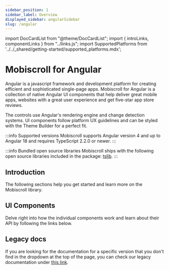 ```yaml
---
sidebar_position: 1
sidebar_label: Overview
displayed_sidebar: angularSidebar
slug: /angular
---
```


import DocCardList from "@theme/DocCardList";
import { introLinks, componentLinks } from "../links.js";
import SupportedPlatforms from '../../\_shared/getting-started/supported_platforms.mdx';

# Mobiscroll for Angular

Angular is a javascript framework and development platform for creating efficient and sophisticated single-page apps. Mobiscroll for Angular is a collection of native Angular UI components that help deliver great mobile apps, websites with a great user experience and get five-star app store reviews.

The controls use Angular's rendering engine and change detection systems. UI components follow platform UX guidelines and can be styled with the Theme Builder for a perfect fit.

:::info Supported versions
Mobiscroll supports Angular version 4 and up to Angular 18 and requires TypeScript 2.2.0 or newer.
:::

:::info Bundled open source libraries
Mobiscroll ships with the following open source libraries included in the package: [tslib](https://www.npmjs.com/package/tslib).
:::

<SupportedPlatforms />

## Introduction

The following sections help you get started and learn more on the Mobiscroll library.

<DocCardList items={introLinks} />

## UI Components

Delve right into how the individual components work and learn about their API by following the links below.

<DocCardList items={componentLinks} />

## Legacy docs

If you are looking for the documentation for a specific version that you don't find in the dropdown at the top of the page, you can check our legacy documentation under [this link](https://docs.mobiscroll.com/5-29-0/).